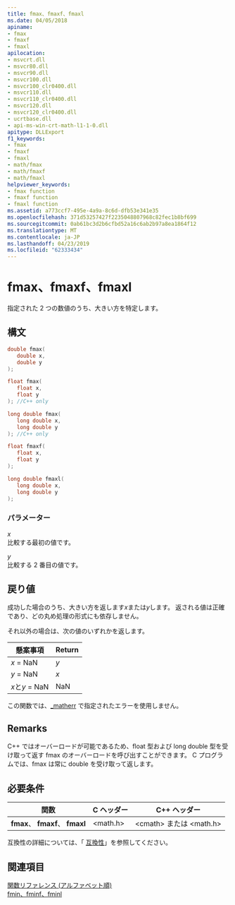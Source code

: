 ```yaml
---
title: fmax、fmaxf、fmaxl
ms.date: 04/05/2018
apiname:
- fmax
- fmaxf
- fmaxl
apilocation:
- msvcrt.dll
- msvcr80.dll
- msvcr90.dll
- msvcr100.dll
- msvcr100_clr0400.dll
- msvcr110.dll
- msvcr110_clr0400.dll
- msvcr120.dll
- msvcr120_clr0400.dll
- ucrtbase.dll
- api-ms-win-crt-math-l1-1-0.dll
apitype: DLLExport
f1_keywords:
- fmax
- fmaxf
- fmaxl
- math/fmax
- math/fmaxf
- math/fmaxl
helpviewer_keywords:
- fmax function
- fmaxf function
- fmaxl function
ms.assetid: a773ccf7-495e-4a9a-8c6d-dfb53e341e35
ms.openlocfilehash: 371d53257427f2235048807968c82fec1b8bf699
ms.sourcegitcommit: 0ab61bc3d2b6cfbd52a16c6ab2b97a8ea1864f12
ms.translationtype: MT
ms.contentlocale: ja-JP
ms.lasthandoff: 04/23/2019
ms.locfileid: "62333434"
---
```

# <a name="fmax-fmaxf-fmaxl"></a>fmax、fmaxf、fmaxl

指定された 2 つの数値のうち、大きい方を特定します。

## <a name="syntax"></a>構文

```C
double fmax(
   double x,
   double y
);

float fmax(
   float x,
   float y
); //C++ only

long double fmax(
   long double x,
   long double y
); //C++ only

float fmaxf(
   float x,
   float y
);

long double fmaxl(
   long double x,
   long double y
);
```

### <a name="parameters"></a>パラメーター

*x*<br/>
比較する最初の値です。

*y*<br/>
比較する 2 番目の値です。

## <a name="return-value"></a>戻り値

成功した場合のうち、大きい方を返します*x*または*y*します。 返される値は正確であり、どの丸め処理の形式にも依存しません。

それ以外の場合は、次の値のいずれかを返します。

|懸案事項|Return|
|-----------|------------|
|*x* = NaN|*y*|
|*y* = NaN|*x*|
|*x*と*y* = NaN|NaN|

この関数では、[_matherr](matherr.md) で指定されたエラーを使用しません。

## <a name="remarks"></a>Remarks

C++ ではオーバーロードが可能であるため、float 型および long double 型を受け取って返す fmax のオーバーロードを呼び出すことができます。 C プログラムでは、fmax は常に double を受け取って返します。

## <a name="requirements"></a>必要条件

|関数|C ヘッダー|C++ ヘッダー|
|--------------|--------------|------------------|
|**fmax**、 **fmaxf**、 **fmaxl**|\<math.h>|\<cmath> または \<math.h>|

互換性の詳細については、「 [互換性](../../c-runtime-library/compatibility.md)」を参照してください。

## <a name="see-also"></a>関連項目

[関数リファレンス (アルファベット順)](crt-alphabetical-function-reference.md)<br/>
[fmin、fminf、fminl](fmin-fminf-fminl.md)<br/>

